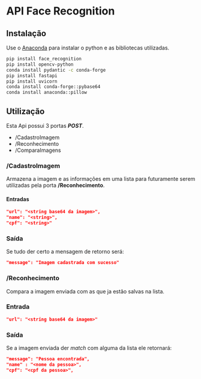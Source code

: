 # API Face Recognition

## Instalação

Use o [Anaconda](https://www.anaconda.com/download) para instalar o python e as bibliotecas utilizadas.

```bash
pip install face_recognition
pip install opencv-python
conda install pydantic -c conda-forge
pip install fastapi
pip install uvicorn
conda install conda-forge::pybase64
conda install anaconda::pillow
```

## Utilização

Esta Api possui 3 portas ***POST***.
 - /CadastroImagem
 - /Reconhecimento
 - /ComparaImagens

### /CadastroImagem
Armazena a imagem e as informações em uma lista para futuramente serem utilizadas pela porta **/Reconhecimento**. 

#### Entradas
```json
"url": "<string base64 da imagem>",
"name": "<string>",
"cpf": "<string>"
```
### Saída
Se tudo der certo a mensagem de retorno será:
```json
"message": "Imagem cadastrada com sucesso"
```

### /Reconhecimento
Compara a imagem enviada com as que ja estão salvas na lista.

### Entrada
```json
"url": "<string base64 da imagem>"
```
### Saída
Se a imagem enviada der *match* com alguma da lista ele retornará:
```json
"message": "Pessoa encontrada",
"name" : "<nome da pessoa>",
"cpf": "<cpf da pessoa>",

```


